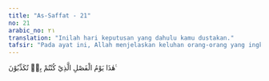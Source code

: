```yaml
---
title: "As-Saffat - 21"
no: 21
arabic_no: ٢١
translation: "Inilah hari keputusan yang dahulu kamu dustakan."
tafsir: "Pada ayat ini, Allah menjelaskan keluhan orang-orang yang ingkar akan hari Kiamat. Ketika mereka melihat azab yang akan menimpanya, mereka menjadi sadar akan ancaman Allah melalui lisan para rasul dan hukuman yang akan mereka terima pada hari itu atas perbuatannya ketika di dunia. Mereka memperolok-olokkan dan mendustakan para rasul serta mengingkari kebenaran ajaran yang dibawanya. Pada hari Kiamat mereka menyesali perbuatan dan kata-kata demikian itu terhadap diri sendiri. Mereka sadar bahwa hari pembalasan sudah datang. \n\nPada hari Kiamat itu akan jelas perbedaan antara orang yang baik dan kebajikan yang dibuatnya dengan orang-orang jelek dengan kejahatan yang dilakukannya.\n\nOrang-orang yang telah berbuat baik akan dimasukkan ke surga Na'im. Sedang orang-orang yang telah berbuat fasik dan durhaka akan dimasukkan ke neraka Saqar. Firman Allah:\n\nDan tahukah kamu apa (neraka) Saqar itu? Ia (Saqar itu) tidak meninggalkan dan tidak membiarkan, yang menghanguskan kulit manusia. (al-Muddatstsir/74: 27-29)"
---
```


هٰذَا يَوْمُ الْفَصْلِ الَّذِيْ كُنْتُمْ بِهٖ تُكَذِّبُوْنَ ࣖ
